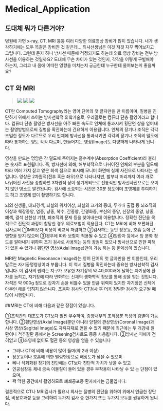 # Medical_Application

## 도대체 뭐가 다른거야?
병원에 가면 x-ray, CT, MRI 등등 여러 다양한 의료영상 장비가 많이 있습니다.
내가 생각하기에는 모두 똑같은 장비인 것 같은데... 의사선생님은 이것 저것 자꾸 찍어보자고 그럽니다.
그런데 듣자 하니 방사선 때문에 걱정되기도 하는데 의료 영상 장비는 전부 방사선을 이용하는 것일까요?
도대체 무슨 차이가 있는 것인지, 각각을 어떻게 구별해야 하는지, 그리고 내 몸에 어떠한 영향을 미치는지 궁금한데
누구한테 물어보는게 좋을까요?
## CT 와 MRI
> <img src=http://www.kipp.com/xs_db/BILD_DB/2/www/750/26105-Gummipuffer-Typ-CT-tailliert-Rubber-metal-buffer-type-CT-tapered.jpg>
> <img src = https://encrypted-tbn1.gstatic.com/images?q=tbn:ANd9GcS9B2QEshOC0XS-eAYrvRCq7MXnEiNBAHkiVD8LZajZkLXxarEC>
> <img src = http://www.radiologyinfo.org/gallery-items/images/child-ct-scan-preparation-111.jpg>
CT란 Computed Tomography라는 영어 단어의 첫 글자만을 딴 이름이며, 질병을 진단하기 위해서 쓰이는 방사선학적 의학기술로, 우리말로는 컴퓨터 단층 촬영이라고 합니다.
컴퓨터 단층 촬영은 방사선을 아주 빠른 속도로 인체에 통과시켜 횡단면 상을 얻어내는 촬영방법으로써 질병을 확진하는데 긴요하게 이용됩니다. 인체의 장기나 조직은 각각 조밀한 정도가 다르므로 우리 인체에 방사선을 통과시키면 각각의 장기나 조직의 밀도에 따라 통과하는 양도 각각 다르며, 만들어지는 영상(Image)도 다양하게 나타나게 됩니다.

영상을 만드는 명암은 각 밀도에 주어지는 흡수계수(Absorption Coefficient)라 불리는 숫자로 표현됩니다. 즉, 방사선에 의해, 해부학적으로 나뉘어진 인체의 부분을 밀도에 따라 여러 가지 짙고 옅은 회색 점으로 표시해 모니터
화면에 실제 사진으로 나타내는 셈입니다.
영상은 2차원적(전후 혹은 좌우)으로 나타나지만, 발부터 머리까지 여러 개로 나뉘어진 사진을 종합하면 3차원적 상이 생기게되므로 전통적인 방사선사진으로는 보이지 않던 병소도 발견됩니다. 검사에 소요되는 시간은 30분 정도이며 조영제를 투여하기도 하고 조영제 없이 촬영하기도 합니다.

뇌의 신생물, 대뇌경색, 뇌실의 위치이상, 뇌실의 크기의 증대, 두개내 출혈 등 뇌조직의 이상과 췌장종양, 염증, 낭종, 복수, 간종양, 간경화증, 부신의 종양, 신장의 종양, 낭종, 폐색, 결석 선천성 기형, 폐조직의 문제 등을 찾아내는데 이용합니다.
정확한 진단을 목적으로 진단적 과정이 합당한 경우 의료보험이 적용된다.
CT는 MRI에 비해 보편화된 검사로써
①MRI보다 비용이 비교적 저렴하고
②검사하는 동안 장운동, 호흡 등에 큰 영향을 받지 않으며
③경우에 따라 보험이 적용될 수 있고
④암환자 등에서 암 분화 정도를 알아내기 위하여 초기 검사로 사용되는 등의 장점이 있으나 방사선으로 인한 피해가 있을 수 있거나 횡단면 영상(Axial Image)만이 가능 하는 등 한계성이 있습니다.

MRI란 Magnetic Resonance Image라는 영어 단어의 첫 글자만을 딴 이름인데, 우리말로는 자기공명영상이라 부릅니다. 이 역시 질병을 확진하는데 중요한 방사선학적 검사입니다.
이 검사의 원리는 지구가 보유한 자기장의 약 40,000배에 달하는 자기장에 환자를 눕히고, 자기장에 따라 변화하는 신체의 생화학적 정보를 통해 상을 얻는 것입니다. 자석은 약 900g 정도로 갑자기 손을 비틀수 있을 만큼 위력이 있지만 자기장은 신체에 아무런 해를 입히지 않습니다. 초음파 검사와 CT검사 후 더욱 정밀한 검사가 요구될 때 많이 시행합니다.

##MRI는 CT에 비해 다음과 같은 장점이 있습니다.

①조직간의 대조도가 CT보다 훨씬 우수하여, 종양내부의 조직성분 특성의 감별이 가능합니다.
②횡단영상(Axial Image)뿐만 아니라 양질의 관상영상(Coronal Image)과 시상 영상(Sagittal Image)도 자유자재로 얻을 수 있기 때문에 최근에는 두 개강내 질환이나 척추질환 등에서는 Screening검사로도 종종 사용됩니다.
③방사선 피해가 전혀없고
④조영제 없이도 혈관 등의 영상을 얻을 수 있습니다

* 그러나 CT에 비해 비용이 많이 들며(약 2배 이상)
* 장운동이나 호흡에 의한 떨림현상으로 해상도가 낮을 수 있으며
* 뼈나 석회화된 장기의 진단에는 CT보다 진단적 가치가 낮을 수 있고
* 인공심장등 체내 금속 이물질이 들어 있을 경우 부작용이 나타날 수 있 는 단점이 있으며,
* 꽉 막힌 공간에서 촬영하므로 폐쇄공포증 환자에게는 금물입니다.

결론적으로 CT나 MRI검사가 필요시 의사는 질병의 진단을 위하여 위에서 언급한 장단점, 비용효과성 등을 고려하여 두가지 검사 중 한가지 또는 두가지 모두를 권유하게 됩니다.

